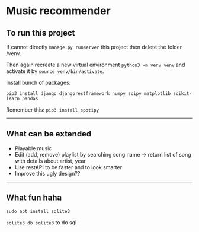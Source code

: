 # Music recommender
## To run this project

If cannot directly `manage.py runserver` this project then delete the folder /venv.

Then again recreate a new virtual environment
`python3 -m venv venv`
and activate it by `source venv/bin/activate`.

Install bunch of packages:

`pip3 install django djangorestframework numpy scipy matplotlib scikit-learn pandas`

Remember this:
```pip3 install spotipy```
___

## What can be extended
- Playable music
- Edit (add, remove) playlist by searching song name -> return list of song with details about artist, year
- Use restAPI to be faster and to look smarter
- Improve this ugly design??
___
## What fun haha
`sudo apt install sqlite3`

`sqlite3 db.sqlite3` to do sql
